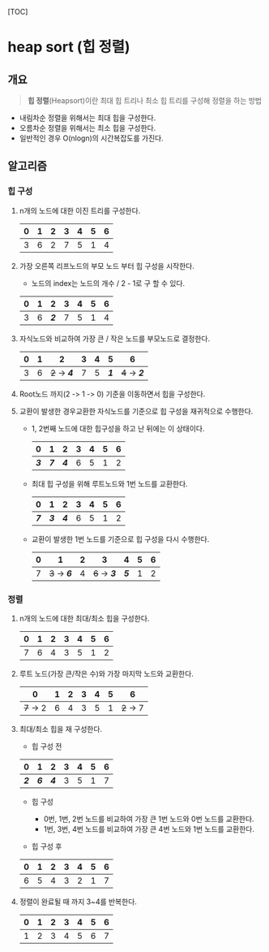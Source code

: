 [TOC]

# heap sort (힙 정렬)

## 개요

> **힙 정렬**(Heapsort)이란 최대  힙 트리나 최소 힙 트리를 구성해 정렬을 하는 방법

- 내림차순 정렬을 위해서는 최대 힙을 구성한다.
- 오름차순 정렬을 위해서는 최소 힙을 구성한다.
- 일반적인 경우 O(nlogn)의 시간복잡도를 가진다.

## 알고리즘

### 힙 구성

1. n개의 노드에 대한 이진 트리를 구성한다. 

   | 0    | 1    | 2    | 3    | 4    | 5    | 6    |
   | ---- | ---- | ---- | ---- | ---- | ---- | ---- |
   | 3    | 6    | 2    | 7    | 5    | 1    | 4    |

2. 가장 오른쪽 리프노드의 부모 노드 부터 힙 구성을 시작한다. 

   - 노드의 index는 노드의 개수 / 2 - 1로 구 할 수 있다.

   | 0    | 1    | 2       | 3    | 4    | 5    | 6    |
   | ---- | ---- | ------- | ---- | ---- | ---- | ---- |
   | 3    | 6    | _**2**_ | 7    | 5    | 1    | 4    |

3. 자식노드와 비교하여 가장 큰 / 작은 노드를 부모노드로 결정한다.

   | 0    | 1    | 2                 | 3    | 4    | 5       | 6                |
   | ---- | ---- | ----------------- | ---- | ---- | ------- | ---------------- |
   | 3    | 6    | ~~2~~  -> _**4**_ | 7    | 5    | _**1**_ | ~~4~~ -> _**2**_ |

4. Root노드 까지(2 -> 1 -> 0) 기준을 이동하면서 힙을 구성한다. 

5. 교환이 발생한 경우교환한 자식노드를 기준으로 힙 구성을 재귀적으로 수행한다.

   - 1, 2번째 노드에 대한 힙구성을 하고 난 뒤에는 이 상태이다.

	   | 0       | 1       | 2       | 3    | 4    | 5    | 6    |
	   | ------- | ------- | ------- | ---- | ---- | ---- | ---- |
	   | _**3**_ | _**7**_ | _**4**_ | 6    | 5    | 1    | 2    |

   - 최대 힙 구성을 위해 루트노드와 1번 노드를 교환한다.

	   | 0       | 1       | 2       | 3    | 4    | 5    | 6    |
	   | ------- | ------- | ------- | ---- | ---- | ---- | ---- |
	   | _**7**_ | _**3**_ | _**4**_ | 6    | 5    | 1    | 2    |

   - 교환이 발생한 1번 노드를 기준으로 힙 구성을 다시 수행한다.

	   | 0    | 1                | 2    | 3                | 4       | 5    | 6    |
	   | ---- | ---------------- | ---- | ---------------- | ------- | ---- | ---- |
	   | 7    | ~~3~~ -> _**6**_ | 4    | ~~6~~ -> _**3**_ | _**5**_ | 1    | 2    |


### 정렬

1. n개의 노드에 대한 최대/최소 힙을 구성한다.

   | 0    | 1    | 2    | 3    | 4    | 5    | 6    |
   | ---- | ---- | ---- | ---- | ---- | ---- | ---- |
   | 7    | 6    | 4    | 3    | 5    | 1    | 2    |

2. 루트 노드(가장 큰/작은 수)와 가장 마지막 노드와 교환한다.

   | 0          | 1    | 2    | 3    | 4    | 5    | 6          |
   | ---------- | ---- | ---- | ---- | ---- | ---- | ---------- |
   | ~~7~~ -> 2 | 6    | 4    | 3    | 5    | 1    | ~~2~~ -> 7 |

3. 최대/최소 힙을 재 구성한다.

   - 힙 구성 전
   
   | 0       | 1       | 2       | 3    | 4    | 5    | 6    |
   | ------- | ------- | ------- | ---- | ---- | ---- | ---- |
   | _**2**_ | _**6**_ | _**4**_ | 3    | 5    | 1    | 7    |

   - 힙 구성
     - 0번, 1번, 2번 노드를 비교하여 가장 큰 1번 노드와 0번 노드를 교환한다.
     - 1번, 3번, 4번 노드를 비교하여 가장 큰 4번 노드와 1번 노드를 교환한다.
	 
   - 힙 구성 후

   | 0    | 1    | 2    | 3    | 4    | 5    | 6    |
   | ---- | ---- | ---- | ---- | ---- | ---- | ---- |
   | 6    | 5    | 4    | 3    | 2    | 1    | 7    |

4. 정렬이 완료될 때 까지 3~4를 반복한다.

   | 0    | 1    | 2    | 3    | 4    | 5    | 6    |
   | ---- | ---- | ---- | ---- | ---- | ---- | ---- |
   | 1    | 2    | 3    | 4    | 5    | 6    | 7    |

